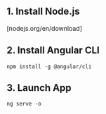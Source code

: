 ## 1. Install Node.js

[nodejs.org/en/download]

## 2. Install Angular CLI

`npm install -g @angular/cli`

## 3. Launch App

`ng serve -o`